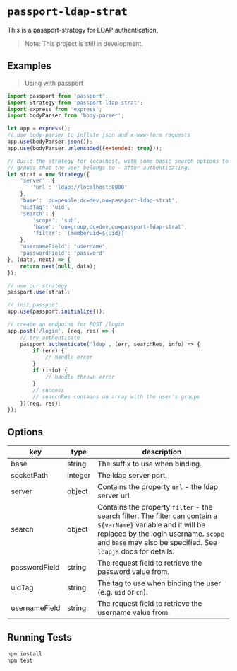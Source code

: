 # `passport-ldap-strat`

This is a passport-strategy for LDAP authentication.

> Note: This project is still in development.

## Examples

> Using with passport

```javascript
import passport from 'passport';
import Strategy from 'passport-ldap-strat';
import express from 'express';
import bodyParser from 'body-parser';

let app = express();
// use body-parser to inflate json and x-www-form requests
app.use(bodyParser.json());
app.use(bodyParser.urlencoded({extended: true}));

// Build the strategy for localhost, with some basic search options to find
// groups that the user belongs to - after authenticating.
let strat = new Strategy({
	'server': {
		'url': 'ldap://localhost:8000'
	},
	'base': 'ou=people,dc=dev,ou=passport-ldap-strat',
	'uidTag': 'uid',
	'search': {
		'scope': 'sub',
		'base': 'ou=group,dc=dev,ou=passport-ldap-strat',
		'filter': '(memberuid=${uid})'
	},
	'usernameField': 'username',
	'passwordField': 'password'
}, (data, next) => {
	return next(null, data);
});

// use our strategy
passport.use(strat);

// init passport
app.use(passport.initialize());

// create an endpoint for POST /login
app.post('/login', (req, res) => {
	// try authenticate
	passport.authenticate('ldap', (err, searchRes, info) => {
		if (err) {
			// handle error
		}
		if (info) {
			// handle thrown error
		}
		// success
		// searchRes contains an array with the user's groups
	})(req, res);
});

```

## Options

key | type | description
--- | ---- | ----------
base | string | The suffix to use when binding.
socketPath | integer | The ldap server port.
server | object | Contains the property `url` - the ldap server url.
search | object | Contains the property `filter` - the search filter. The filter can contain a `${varName}` variable and it will be replaced by the login username. `scope` and `base` may also be specified. See `ldapjs` docs for details.
passwordField | string | The request field to retrieve the password value from.
uidTag | string | The tag to use when binding the user (e.g. `uid` or `cn`).
usernameField | string | The request field to retrieve the username value from.

## Running Tests
```sh
npm install
npm test
```
